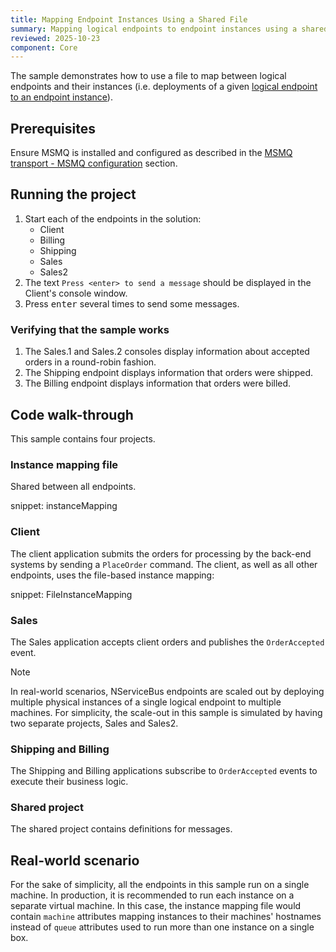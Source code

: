 ```yaml
---
title: Mapping Endpoint Instances Using a Shared File
summary: Mapping logical endpoints to endpoint instances using a shared file
reviewed: 2025-10-23
component: Core
---
```


The sample demonstrates how to use a file to map between logical endpoints and their instances (i.e. deployments of a given [logical endpoint to an endpoint instance](https://docs.particular.net/nservicebus/endpoints/)).

## Prerequisites

Ensure MSMQ is installed and configured as described in the [MSMQ transport - MSMQ configuration](/transports/msmq/#msmq-configuration) section.

## Running the project

 1. Start each of the endpoints in the solution:
    - Client
    - Billing
    - Shipping
    - Sales
    - Sales2
 1. The text `Press <enter> to send a message` should be displayed in the Client's console window.
 1. Press <kbd>enter</kbd> several times to send some messages.

### Verifying that the sample works

 1. The Sales.1 and Sales.2 consoles display information about accepted orders in a round-robin fashion.
 1. The Shipping endpoint displays information that orders were shipped.
 1. The Billing endpoint displays information that orders were billed.

## Code walk-through

This sample contains four projects.

### Instance mapping file

Shared between all endpoints.

snippet: instanceMapping

### Client

The client application submits the orders for processing by the back-end systems by sending a `PlaceOrder` command. The client, as well as all other endpoints, uses the file-based instance mapping:

snippet: FileInstanceMapping

### Sales

The Sales application accepts client orders and publishes the `OrderAccepted` event.

> [!NOTE]
> In real-world scenarios, NServiceBus endpoints are scaled out by deploying multiple physical instances of a single logical endpoint to multiple machines. For simplicity, the scale-out in this sample is simulated by having two separate projects, Sales and Sales2.

### Shipping and Billing

The Shipping and Billing applications subscribe to `OrderAccepted` events to execute their business logic.

### Shared project

The shared project contains definitions for messages.

## Real-world scenario

For the sake of simplicity, all the endpoints in this sample run on a single machine. In production, it is recommended to run each instance on a separate virtual machine. In this case, the instance mapping file would contain `machine` attributes mapping instances to their machines' hostnames instead of `queue` attributes used to run more than one instance on a single box.
